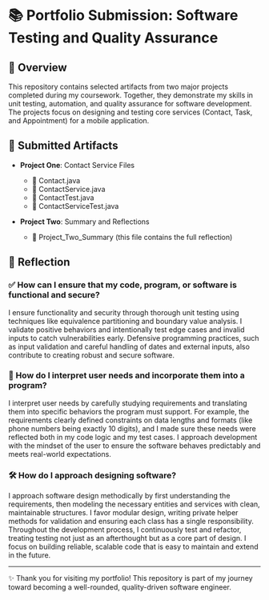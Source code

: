 # 📚 Portfolio Submission: Software Testing and Quality Assurance

## 📝 Overview
This repository contains selected artifacts from two major projects completed during my coursework. Together, they demonstrate my skills in unit testing, automation, and quality assurance for software development. The projects focus on designing and testing core services (Contact, Task, and Appointment) for a mobile application.

## 📂 Submitted Artifacts

- **Project One**: Contact Service Files
  - 📄 Contact.java
  - 📄 ContactService.java
  - 🧪 ContactTest.java
  - 🧪 ContactServiceTest.java

- **Project Two**: Summary and Reflections
  - 🧠 Project_Two_Summary (this file contains the full reflection)

## 💬 Reflection

### ✅ How can I ensure that my code, program, or software is functional and secure?
I ensure functionality and security through thorough unit testing using techniques like equivalence partitioning and boundary value analysis. I validate positive behaviors and intentionally test edge cases and invalid inputs to catch vulnerabilities early. Defensive programming practices, such as input validation and careful handling of dates and external inputs, also contribute to creating robust and secure software.

### 🎯 How do I interpret user needs and incorporate them into a program?
I interpret user needs by carefully studying requirements and translating them into specific behaviors the program must support. For example, the requirements clearly defined constraints on data lengths and formats (like phone numbers being exactly 10 digits), and I made sure these needs were reflected both in my code logic and my test cases. I approach development with the mindset of the user to ensure the software behaves predictably and meets real-world expectations.

### 🛠️ How do I approach designing software?
I approach software design methodically by first understanding the requirements, then modeling the necessary entities and services with clean, maintainable structures. I favor modular design, writing private helper methods for validation and ensuring each class has a single responsibility. Throughout the development process, I continuously test and refactor, treating testing not just as an afterthought but as a core part of design. I focus on building reliable, scalable code that is easy to maintain and extend in the future.

---

✨ Thank you for visiting my portfolio! This repository is part of my journey toward becoming a well-rounded, quality-driven software engineer.
